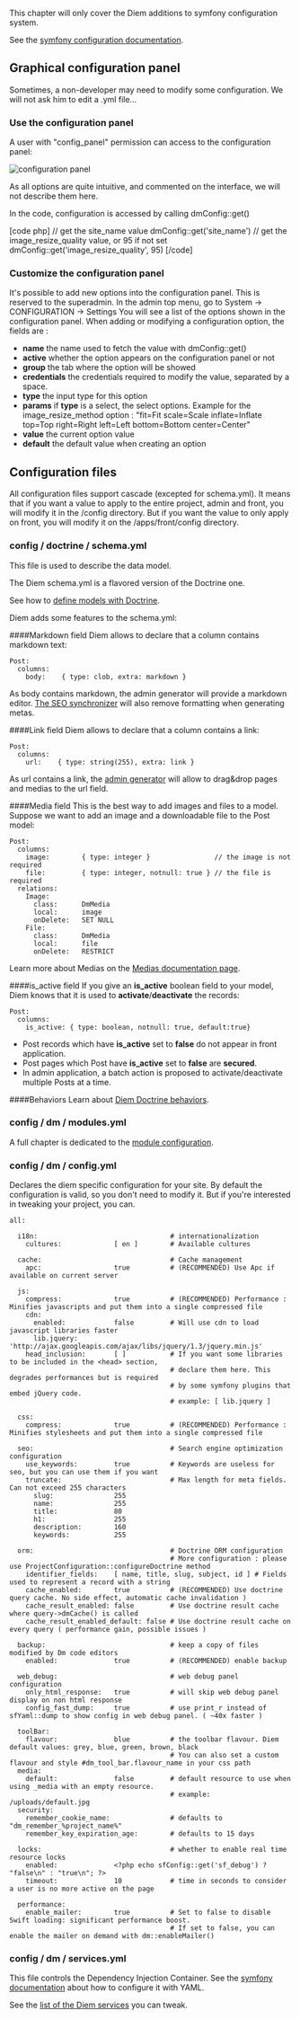 This chapter will only cover the Diem additions to symfony configuration system.

See the [symfony configuration documentation](http://www.symfony-project.org/book/1_2/05-Configuring-Symfony).

## Graphical configuration panel
Sometimes, a non-developer may need to modify some configuration.
We will not ask him to edit a .yml file...

### Use the configuration panel

A user with "config_panel" permission can access to the configuration panel:

![configuration panel](/uploads/screen/config_panel.png)

As all options are quite intuitive, and commented on the interface, we will not describe them here.

In the code, configuration is accessed by calling dmConfig::get()

[code php]
// get the site_name value
dmConfig::get('site_name')
// get the image_resize_quality value, or 95 if not set
dmConfig::get('image_resize_quality', 95)
[/code]

### Customize the configuration panel
It's possible to add new options into the configuration panel. This is reserved to the superadmin.
In the admin top menu, go to System -> CONFIGURATION -> Settings
You will see a list of the options shown in the configuration panel.
When adding or modifying a configuration option, the fields are :

- **name** the name used to fetch the value with dmConfig::get()
- **active** whether the option appears on the configuration panel or not
- **group** the tab where the option will be showed
- **credentials** the credentials required to modify the value, separated by a space.
- **type** the input type for this option
- **params** if **type** is a select, the select options. Example for the image_resize_method option : "fit=Fit scale=Scale inflate=Inflate top=Top right=Right left=Left bottom=Bottom center=Center"
- **value** the current option value
- **default** the default value when creating an option

## Configuration files

All configuration files support cascade (excepted for schema.yml).
It means that if you want a value to apply to the entire project, admin and front, you will modify it in the /config directory.
But if you want the value to only apply on front, you will modify it on the /apps/front/config directory.

### config / doctrine / schema.yml

This file is used to describe the data model.

The Diem schema.yml is a flavored version of the Doctrine one.

See how to [define models with Doctrine](http://www.doctrine-project.org/documentation/manual/1_2/en/defining-models).

Diem adds some features to the schema.yml:

####Markdown field
Diem allows to declare that a column contains markdown text:

    Post:
      columns:
        body:    { type: clob, extra: markdown }

As body contains markdown, the admin generator will provide a markdown editor. [The SEO synchronizer](page:40#page-metas-and-url:automatic-pages) will also remove formatting when generating metas.

####Link field
Diem allows to declare that a column contains a link:

    Post:
      columns:
        url:    { type: string(255), extra: link }

As url contains a link, the [admin generator](page:70) will allow to drag&drop pages and medias to the url field.

####Media field
This is the best way to add images and files to a model.
Suppose we want to add an image and a downloadable file to the Post model:
~~~
Post:
  columns:
    image:        { type: integer }                // the image is not required
    file:         { type: integer, notnull: true } // the file is required
  relations:
    Image:
      class:      DmMedia
      local:      image
      onDelete:   SET NULL
    File:
      class:      DmMedia
      local:      file
      onDelete:   RESTRICT
~~~
Learn more about Medias on the [Medias documentation page](page:163).

####is_active field
If you give an **is_active** boolean field to your model, Diem knows that it is used to **activate**/**deactivate** the records:
~~~
Post:
  columns:
    is_active: { type: boolean, notnull: true, default:true}
~~~

- Post records which have **is_active** set to **false** do not appear in front application.
- Post pages which Post have **is_active** set to **false** are **secured**.
- In admin application, a batch action is proposed to activate/deactivate multiple Posts at a time.

####Behaviors
Learn about [Diem Doctrine behaviors](page:44).

### config / dm / modules.yml
A full chapter is dedicated to the [module configuration](page:39).

### config / dm / config.yml

Declares the diem specific configuration for your site. By default the configuration is valid, so you don't need to modify it. But if you're interested in tweaking your project, you can.

~~~
all:

  i18n:                                 # internationalization
    cultures:             [ en ]        # Available cultures

  cache:                                # Cache management
    apc:                  true          # (RECOMMENDED) Use Apc if available on current server

  js:
    compress:             true          # (RECOMMENDED) Performance : Minifies javascripts and put them into a single compressed file
    cdn:
      enabled:            false         # Will use cdn to load javascript libraries faster
      lib.jquery:         'http://ajax.googleapis.com/ajax/libs/jquery/1.3/jquery.min.js'
    head_inclusion:       [ ]           # If you want some libraries to be included in the <head> section,
                                        # declare them here. This degrades performances but is required
                                        # by some symfony plugins that embed jQuery code.
                                        # example: [ lib.jquery ]

  css:
    compress:             true          # (RECOMMENDED) Performance : Minifies stylesheets and put them into a single compressed file

  seo:                                  # Search engine optimization configuration
    use_keywords:         true          # Keywords are useless for seo, but you can use them if you want
    truncate:                           # Max length for meta fields. Can not exceed 255 characters
      slug:               255
      name:               255
      title:              80
      h1:                 255
      description:        160
      keywords:           255

  orm:                                  # Doctrine ORM configuration
                                        # More configuration : please use ProjectConfiguration::configureDoctrine method
    identifier_fields:    [ name, title, slug, subject, id ] # Fields used to represent a record with a string
    cache_enabled:        true          # (RECOMMENDED) Use doctrine query cache. No side effect, automatic cache invalidation )
    cache_result_enabled: false         # Use doctrine result cache where query->dmCache() is called
    cache_result_enabled_default: false # Use doctrine result cache on every query ( performance gain, possible issues )

  backup:                               # keep a copy of files modified by Dm code editors
    enabled:              true          # (RECOMMENDED) enable backup

  web_debug:                            # web debug panel configuration
    only_html_response:   true          # will skip web debug panel display on non html response
    config_fast_dump:     true          # use print_r instead of sfYaml::dump to show config in web debug panel. ( ~40x faster )

  toolBar:
    flavour:              blue          # the toolbar flavour. Diem default values: grey, blue, green, brown, black
                                        # You can also set a custom flavour and style #dm_tool_bar.flavour_name in your css path
  media:
    default:              false         # default resource to use when using _media with an empty resource.
                                        # example: /uploads/default.jpg
  security:
    remember_cookie_name:               # defaults to "dm_remember_%project_name%"
    remember_key_expiration_age:        # defaults to 15 days

  locks:                                # whether to enable real time resource locks
    enabled:              <?php echo sfConfig::get('sf_debug') ? "false\n" : "true\n"; ?>
    timeout:              10            # time in seconds to consider a user is no more active on the page

  performance:
    enable_mailer:        true          # Set to false to disable Swift loading: significant performance boost.
                                        # If set to false, you can enable the mailer on demand with dm::enableMailer()
~~~

### config / dm / services.yml
This file controls the Dependency Injection Container.
See the [symfony documentation](http://components.symfony-project.org/dependency-injection/trunk/book/C-YAML-Format) about how to configure it with YAML.

See the [list of the Diem services](page:46) you can tweak.